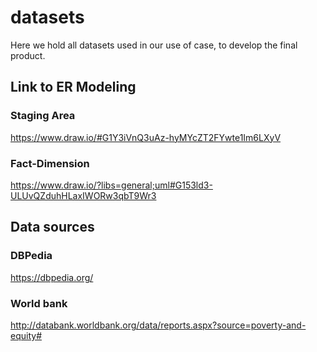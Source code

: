 # datasets
Here we hold all datasets used in our use of case, to develop the final product.

## Link to ER Modeling
### Staging Area
https://www.draw.io/#G1Y3iVnQ3uAz-hyMYcZT2FYwte1Im6LXyV
### Fact-Dimension
https://www.draw.io/?libs=general;uml#G153ld3-ULUvQZduhHLaxIWORw3qbT9Wr3

## Data sources
### DBPedia
https://dbpedia.org/

### World bank
http://databank.worldbank.org/data/reports.aspx?source=poverty-and-equity#

